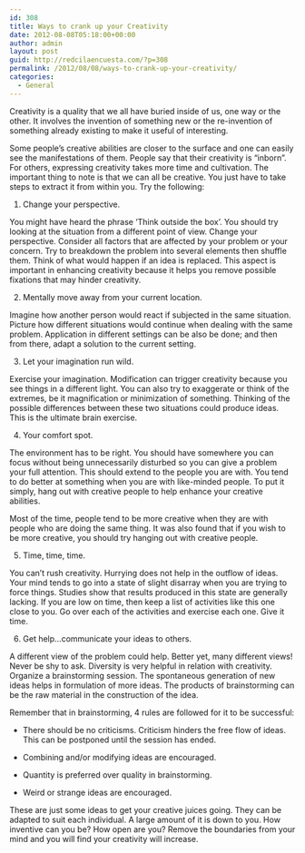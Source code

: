 ```yaml
---
id: 308
title: Ways to crank up your Creativity
date: 2012-08-08T05:18:00+00:00
author: admin
layout: post
guid: http://redcilaencuesta.com/?p=308
permalink: /2012/08/08/ways-to-crank-up-your-creativity/
categories:
  - General
---
```

Creativity is a quality that we all have buried inside of us, one way or the other. It involves the invention of something new or the re-invention of something already existing to make it useful of interesting.

Some people’s creative abilities are closer to the surface and one can easily see the manifestations of them. People say that their creativity is “inborn”. For others, expressing creativity takes more time and cultivation. The important thing to note is that we can all be creative. You just have to take steps to extract it from within you. Try the following:
  
1. Change your perspective.

You might have heard the phrase ‘Think outside the box’. You should try looking at the situation from a different point of view. Change your perspective. Consider all factors that are affected by your problem or your concern. Try to breakdown the problem into several elements then shuffle them. Think of what would happen if an idea is replaced. This aspect is important in enhancing creativity because it helps you remove possible fixations that may hinder creativity.

2. Mentally move away from your current location.

Imagine how another person would react if subjected in the same situation. Picture how different situations would continue when dealing with the same problem. Application in different settings can be also be done; and then from there, adapt a solution to the current setting.

3. Let your imagination run wild.

Exercise your imagination. Modification can trigger creativity because you see things in a different light. You can also try to exaggerate or think of the extremes, be it magnification or minimization of something. Thinking of the possible differences between these two situations could produce ideas. This is the ultimate brain exercise.

4. Your comfort spot.

The environment has to be right. You should have somewhere you can focus without being unnecessarily disturbed so you can give a problem your full attention. This should extend to the people you are with. You tend to do better at something when you are with like-minded people. To put it simply, hang out with creative people to help enhance your creative abilities.

Most of the time, people tend to be more creative when they are with people who are doing the same thing. It was also found that if you wish to be more creative, you should try hanging out with creative people.

5. Time, time, time.

You can’t rush creativity. Hurrying does not help in the outflow of ideas. Your mind tends to go into a state of slight disarray when you are trying to force things. Studies show that results produced in this state are generally lacking. If you are low on time, then keep a list of activities like this one close to you. Go over each of the activities and exercise each one. Give it time.
  
6. Get help…communicate your ideas to others.

A different view of the problem could help. Better yet, many different views! Never be shy to ask. Diversity is very helpful in relation with creativity. Organize a brainstorming session. The spontaneous generation of new ideas helps in formulation of more ideas. The products of brainstorming can be the raw material in the construction of the idea.

Remember that in brainstorming, 4 rules are followed for it to be successful:
  
- There should be no criticisms. Criticism hinders the free flow of ideas. This can be postponed until the session has ended.
  
- Combining and/or modifying ideas are encouraged.
  
- Quantity is preferred over quality in brainstorming.
  
- Weird or strange ideas are encouraged.
  
These are just some ideas to get your creative juices going. They can be adapted to suit each individual. A large amount of it is down to you. How inventive can you be? How open are you? Remove the boundaries from your mind and you will find your creativity will increase.